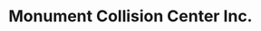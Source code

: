 ---
title: "Monument Collision Center Inc."
url: /concord/monument-collision-center-inc/
shop: Autowerkstatt
---